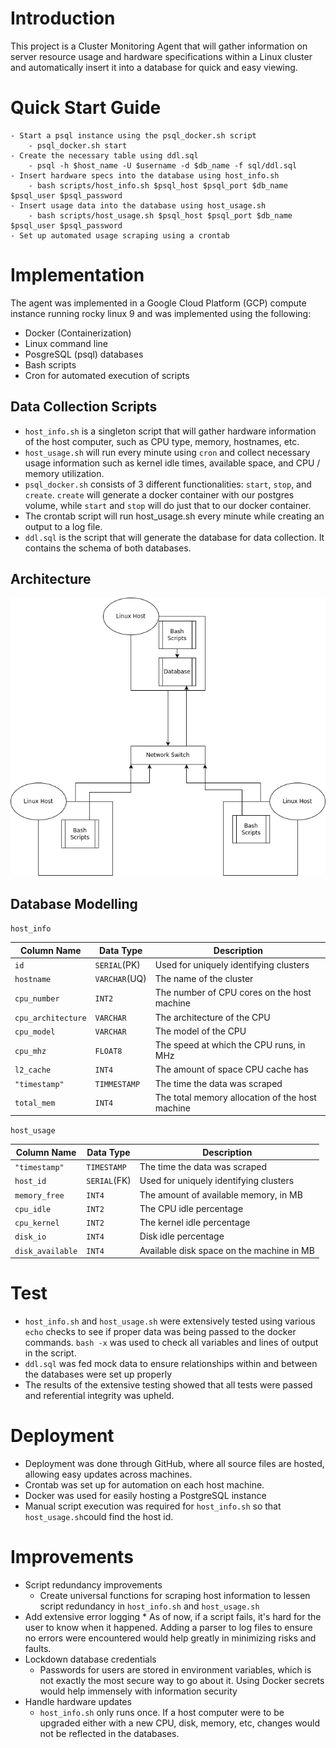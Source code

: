 # Introduction

This project is a Cluster Monitoring Agent that will gather information on server resource usage and hardware specifications within a Linux cluster and automatically insert it into a database for quick and easy viewing.

# Quick Start Guide

```
- Start a psql instance using the psql_docker.sh script
    - psql_docker.sh start
- Create the necessary table using ddl.sql
    - psql -h $host_name -U $username -d $db_name -f sql/ddl.sql
- Insert hardware specs into the database using host_info.sh
    - bash scripts/host_info.sh $psql_host $psql_port $db_name $psql_user $psql_password
- Insert usage data into the database using host_usage.sh
    - bash scripts/host_usage.sh $psql_host $psql_port $db_name $psql_user $psql_password
- Set up automated usage scraping using a crontab
```

# Implementation

The agent was implemented in a Google Cloud Platform (GCP) compute instance running rocky linux 9 and was implemented using the following:

* Docker (Containerization)
* Linux command line
* PosgreSQL (psql) databases
* Bash scripts
* Cron for automated execution of scripts

## Data Collection Scripts

* `host_info.sh` is a singleton script that will gather hardware information of the host computer, such as CPU type, memory, hostnames, etc.
* `host_usage.sh` will run every minute using `cron` and collect necessary usage information such as kernel idle times, available space, and CPU / memory utilization.
* `psql_docker.sh` consists of 3 different functionalities: `start`, `stop`, and `create`. `create` will generate a docker container with our postgres volume, while `start` and `stop` will do just that to our docker container.
* The crontab script will run host_usage.sh every minute while creating an output to a log file.
* `ddl.sql` is the script that will generate the database for data collection. It contains the schema of both databases.

## Architecture

![architecture](../assets/architecture_linux_sql.drawio.png)

## Database Modelling

`host_info`

| Column Name  | Data Type    | Description                                     |
| ---    | ---   |-------------------------------------------------|
| `id` | `SERIAL`(PK) | Used for uniquely identifying clusters          |
| `hostname` | `VARCHAR`(UQ) | The name of the cluster                         |
| `cpu_number` | `INT2` | The number of CPU cores on the host machine     |
| `cpu_architecture` | `VARCHAR` | The architecture of the CPU                     |
| `cpu_model` | `VARCHAR` | The model of the CPU                            |
| `cpu_mhz` | `FLOAT8` | The speed at which the CPU runs, in MHz         |
| `l2_cache` | `INT4` | The amount of space CPU cache has               |
| `"timestamp"` | `TIMMESTAMP` | The time the data was scraped                   |
| `total_mem` | `INT4` | The total memory allocation of the host machine |

`host_usage`

| Column Name  | Data Type    | Description       |
| ---    | ---   | ---     |
| `"timestamp"` | `TIMESTAMP` | The time the data was scraped |
| `host_id` | `SERIAL`(FK) | Used for uniquely identifying clusters |
| `memory_free` | `INT4` | The amount of available memory, in MB |
| `cpu_idle` | `INT2` | The CPU idle percentage |
| `cpu_kernel` | `INT2` | The kernel idle percentage |
| `disk_io` | `INT4` | Disk idle percentage |
| `disk_available` | `INT4` | Available disk space on the machine in MB |

# Test

* `host_info.sh` and `host_usage.sh` were extensively tested using various `echo` checks to see if proper data was being passed to the docker commands. `bash -x` was used to check all variables and lines of output in the script.
* `ddl.sql` was fed mock data to ensure relationships within and between the databases were set up properly
* The results of the extensive testing showed that all tests were passed and referential integrity was upheld.

# Deployment

* Deployment was done through GitHub, where all source files are hosted, allowing easy updates across machines.
* Crontab was set up for automation on each host machine.
* Docker was used for easily hosting a PostgreSQL instance
* Manual script execution was required for `host_info.sh` so that `host_usage.sh`could find the host id.

# Improvements

* Script redundancy improvements
    * Create universal functions for scraping host information to lessen script redundancy in `host_info.sh` and `host_usage.sh`
* Add extensive error logging
        * As of now, if a script fails, it's hard for the user to know when it happened. Adding a parser to log files to ensure no errors were encountered would help greatly in minimizing risks and faults.
* Lockdown database credentials
    * Passwords for users are stored in environment variables, which is not exactly the most secure way to go about it. Using Docker secrets would help immensely with information security
* Handle hardware updates
    * `host_info.sh` only runs once. If a host computer were to be upgraded either with a new CPU, disk, memory, etc, changes would not be reflected in the databases.